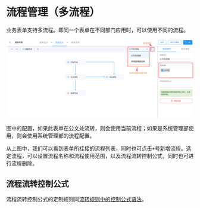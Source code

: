 # 流程管理（多流程）

业务表单支持多流程。即同一个表单在不同部门应用时，可以使用不同的流程。

![多流程配置](./images/mutil-flow-config.png)

图中的配置，如果此表单在公文处流转，则会使用当前流程；如果是系统管理部使用，则会使用系统管理部的流程配置。

从上图中，我们可以看到表单所挂接的流程列表，同时也可点击`+`号新增流程。选定流程，可以设置流程名称和流程使用范围，以及流程流转控制公式，同时也可进行流程删除。

## 流程流转控制公式

流程流转控制公式的定制规则同[流转规则中的控制公式语法](./circulation-rules.html#控制公式语法)。

